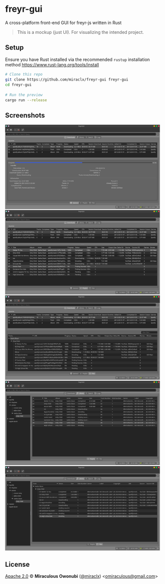 # freyr-gui

A cross-platform front-end GUI for freyr-js written in Rust

> This is a mockup (just UI). For visualizing the intended project.

## Setup

Ensure you have Rust installed via the recommended `rustup` installation method <https://www.rust-lang.org/tools/install>

``` bash
# Clone this repo
git clone https://github.com/miraclx/freyr-gui freyr-gui
cd freyr-gui

# Run the preview
cargo run --release
```

## Screenshots

![Queries and General](media/screenshots/downloads_general.png)
![Queries and Playlists](media/screenshots/downloads_playlist.png)
![Queries and Files](media/screenshots/downloads_files.png)
![Library and Playlist](media/screenshots/library_playlist.png)
![Library and Files](media/screenshots/library_files.png)

## License

[Apache 2.0][license] © **Miraculous Owonubi** ([@miraclx][author-url]) \<omiraculous@gmail.com\>

[license]:  LICENSE "Apache 2.0 License"
[author-url]: https://github.com/miraclx
